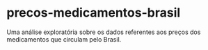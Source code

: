 # precos-medicamentos-brasil
Uma análise exploratória sobre os dados referentes aos preços dos medicamentos que circulam pelo Brasil.
